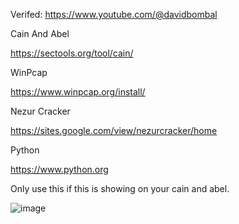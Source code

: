 
Verifed: https://www.youtube.com/@davidbombal

Cain And Abel

https://sectools.org/tool/cain/

WinPcap

https://www.winpcap.org/install/

Nezur Cracker

https://sites.google.com/view/nezurcracker/home

Python

https://www.python.org

Only use this if this is showing on your cain and abel.

![image](https://github.com/ToolTechnician/Cain-And-Abel-Redistribution-Update/assets/168819134/6c83f45a-b61f-4d72-8f95-1c26dfe109c9)

